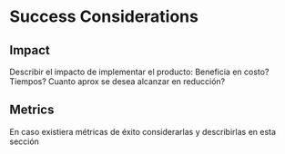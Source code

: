 # Success Considerations #

## Impact ##
Describir el impacto de implementar el producto:
Beneficia en costo? Tiempos? Cuanto aprox se desea alcanzar en reducción?

## Metrics ##
En caso existiera métricas de éxito considerarlas y describirlas en esta sección
